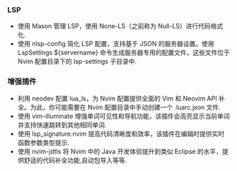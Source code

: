 ### LSP
*    使用 Mason 管理 LSP，使用 None-LS（之前称为 Null-LS）进行代码格式化.
*    使用 nlsp-config 简化 LSP 配置，支持基于 JSON 的服务器设置。使用 LspSettings ${servername} 命令生成服务器专用的配置文件，这些文件位于 Nvim 配置目录下的 lsp-settings 子目录中.

### 增强插件
* 利用 neodev 配置 lua_ls，为 Nvim 配置提供全面的 Vim 和 Neovim API 补全。为此，你可能需要在 Nvim 配置目录中手动创建一个 .luarc.json 文件.
* 使用 vim-illuminate 增强单词可见性和导航功能，该插件会高亮显示当前单词并支持快速跳转到其他相同单词.
* 使用 lsp_signature.nvim 提高代码清晰度和效率，该插件在编辑时提供实时函数参数类型提示.
* 使用 nvim-jdtls 将 Nvim 中的 Java 开发体验提升到类似 Eclipse 的水平，提供舒适的代码补全功能,自动包导入等等.
